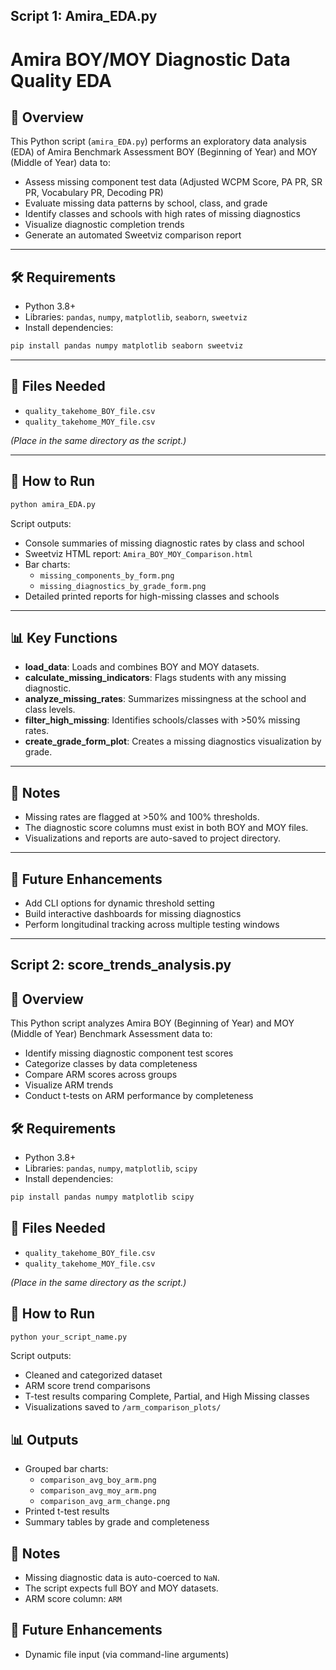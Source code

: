 ## Script 1: Amira_EDA.py

# Amira BOY/MOY Diagnostic Data Quality EDA

## 📍 Overview

This Python script (`amira_EDA.py`) performs an exploratory data analysis (EDA) of Amira Benchmark Assessment BOY (Beginning of Year) and MOY (Middle of Year) data to:

- Assess missing component test data (Adjusted WCPM Score, PA PR, SR PR, Vocabulary PR, Decoding PR)
- Evaluate missing data patterns by school, class, and grade
- Identify classes and schools with high rates of missing diagnostics
- Visualize diagnostic completion trends
- Generate an automated Sweetviz comparison report

---

## 🛠️ Requirements

- Python 3.8+
- Libraries: `pandas`, `numpy`, `matplotlib`, `seaborn`, `sweetviz`
- Install dependencies:

```bash
pip install pandas numpy matplotlib seaborn sweetviz
```

---

## 📂 Files Needed

- `quality_takehome_BOY_file.csv`
- `quality_takehome_MOY_file.csv`

*(Place in the same directory as the script.)*

---

## 🚀 How to Run

```bash
python amira_EDA.py
```

Script outputs:

- Console summaries of missing diagnostic rates by class and school
- Sweetviz HTML report: `Amira_BOY_MOY_Comparison.html`
- Bar charts:
  - `missing_components_by_form.png`
  - `missing_diagnostics_by_grade_form.png`
- Detailed printed reports for high-missing classes and schools

---

## 📊 Key Functions

- **load\_data**: Loads and combines BOY and MOY datasets.
- **calculate\_missing\_indicators**: Flags students with any missing diagnostic.
- **analyze\_missing\_rates**: Summarizes missingness at the school and class levels.
- **filter\_high\_missing**: Identifies schools/classes with >50% missing rates.
- **create\_grade\_form\_plot**: Creates a missing diagnostics visualization by grade.

---

## 🧹 Notes

- Missing rates are flagged at >50% and 100% thresholds.
- The diagnostic score columns must exist in both BOY and MOY files.
- Visualizations and reports are auto-saved to project directory.

---

## 🔮 Future Enhancements

- Add CLI options for dynamic threshold setting
- Build interactive dashboards for missing diagnostics
- Perform longitudinal tracking across multiple testing windows

---



##  Script 2:  score_trends_analysis.py

## 📍 Overview
This Python script analyzes Amira BOY (Beginning of Year) and MOY (Middle of Year) Benchmark Assessment data to:
- Identify missing diagnostic component test scores
- Categorize classes by data completeness
- Compare ARM scores across groups
- Visualize ARM trends
- Conduct t-tests on ARM performance by completeness

## 🛠️ Requirements
- Python 3.8+
- Libraries: `pandas`, `numpy`, `matplotlib`, `scipy`
- Install dependencies:

```bash
pip install pandas numpy matplotlib scipy
```

## 📂 Files Needed
- `quality_takehome_BOY_file.csv`
- `quality_takehome_MOY_file.csv`

*(Place in the same directory as the script.)*

## 🚀 How to Run

```bash
python your_script_name.py
```

Script outputs:
- Cleaned and categorized dataset
- ARM score trend comparisons
- T-test results comparing Complete, Partial, and High Missing classes
- Visualizations saved to `/arm_comparison_plots/`

## 📊 Outputs
- Grouped bar charts:
  - `comparison_avg_boy_arm.png`
  - `comparison_avg_moy_arm.png`
  - `comparison_avg_arm_change.png`
- Printed t-test results
- Summary tables by grade and completeness

## 🧹 Notes
- Missing diagnostic data is auto-coerced to `NaN`.
- The script expects full BOY and MOY datasets.
- ARM score column: `ARM`

## 🔮 Future Enhancements
- Dynamic file input (via command-line arguments)
